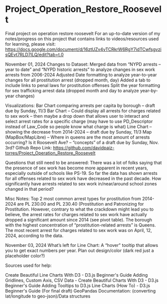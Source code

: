 # Project_Operation_Restore_Roosevelt
 Final project on operation restore roosevelt
 For an up-to-date version of my notes/progress on this project that contains links to videos/resources used for learning, please visit: https://docs.google.com/document/d/16ztUZv4vTCRkrW6RgY7idTCwfsgvzisQEvt7RLD7ILQ/edit?tab=t.0

November 01, 2024
Changes to Dataset:
Merged data from “NYPD arrests – year to date” and “NYPD historic arrests” to analyze changes in sex work arrests from 2006-2024
Adjusted Date formatting to analyze year-to-year changes for all prostitution arrest (dropped month, day)
Added a tab to include links to penal laws for prostitution offenses
Split the year formatting for sex trafficking arrest data (dropped month and day to analyze year-by-year changes)

Visualizations:
Bar Chart comparing arrests per capita by borough – draft due by Sunday, 11/3
Bar Chart – Could display all arrests for charges related to sex work – then maybe a drop down that allows user to interact and select arrest rates for a specific charge (may have to use PD_Descriptor instead of Law_Code so people know what charge is what)
Line Chart – showing the decrease from 2014-2024 – draft due by Sunday, 11/3
Map (MapBox/MapLibre) – Where in queens are the most amount of arrests occurring? Is it Roosevelt Ave? – “concepts” of a draft due by Sunday, Nov. 3rd?
Github Repo Link: https://github.com/davidpaiz-torres/Project_Operation_Restore_Roosevelt

Questions that still need to be answered:
There was a lot of folks saying that the presence of sex work has become more apparent in recent years, especially outside of schools like PS-19. So far the data has shown arrests for all offenses related to sex work have decreased in the past decade. How significantly have arrests related to sex work in/near/around school zones changed in that period? 

Misc Notes:
Top 2 most common arrest types for prostitution from 2014-2024 are PL 230.00 and PL 230.40 (Prostitution and Patronizing for Prostitution. However, contrary to what the crackdown might lead you to believe, the arrest rates for charges related to sex work have actually dropped a significant amount since 2014 (see pivot table). The borough with the highest concentration of “prostitution-related arrests” is Queens. The most recent arrest for charges related to sex work was on April, 12, 2024, according to the data.

November 03, 2024
What’s left for Line Chart: 
A “hover" tooltip that allows you to get exact numbers per year.
Plan out design/color (dark red just a placeholder color?)

Sources used for help:

Create Beautiful Line Charts With D3 - D3.js Beginner's Guide
Adding Gridlines, Custom Axis, CSV Data - Create Beautiful Charts With D3 - D3.js Beginner's Guide
Adding Tooltips to D3.js Line Charts (How To) - D3.js Beginner's Guide (For final draft)
GeoPandas Documentation: (converting lat/longitude to geo-json)/Data structures